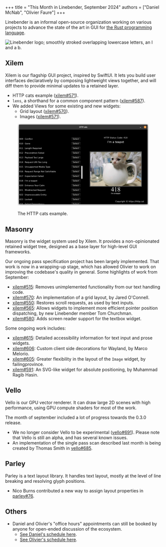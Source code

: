 +++
title = "This Month in Linebender, September 2024"
authors = ["Daniel McNab", "Olivier Faure"]
+++

Linebender is an informal open-source organization working on various projects to advance the state of the art in GUI for [the Rust programming language](https://rust-lang.org).

<img style="height: auto; margin: 0 auto" src="../../linebender.svg" alt="Linebender logo; smoothly stroked overlapping lowercase letters, an l and a b." height="200" width = "200">

## Xilem

Xilem is our flagship GUI project, inspired by SwiftUI.
It lets you build user interfaces declaratively by composing lightweight views together, and will diff them to provide minimal updates to a retained layer.

- HTTP cats example ([xilem#571][]).
- `lens`, a shorthand for a common component pattern ([xilem#587][]).
- We added Views for some existing and new widgets:
  - Grid layout ([xilem#570][]).
  - Images ([xilem#571][]).

<!-- TODO: Xilem Web seems to not have any especially relevant updates? -->

<figure>

<img style="height: auto" src="http_cats.png" alt="A list of HTTP status codes, with 'Select' buttons. HTTP code 418 'I'm a teapot' is selected, with a picture of a kitten hiding in a teapot." height="962" width="600">

<figcaption>

The HTTP cats example.

</figcaption>
</figure>

## Masonry

Masonry is the widget system used by Xilem.
It provides a non-opinionated retained widget tree, designed as a base layer for high-level GUI frameworks.

Our ongoing pass specification project has been largely implemented.
That work is now in a wrapping-up stage, which has allowed Olivier to work on improving the codebase's quality in general.
Some highlights of work from September:

- [xilem#515][]: Removes unimplemented functionality from our text handling code.
- [xilem#570][]: An implementation of a grid layout, by Jared O'Connell.
- [xilem#550][]: Restores scroll requests, as used by text inputs.
- [xilem#565][]: Allows widgets to implement more efficient pointer position dispatching, by new Linebender member Tom Churchman.
- [xilem#580][]: Adds screen reader support for the textbox widget.

<!-- No grid example, it's not really visual. -->

Some ongoing work includes:

- [xilem#615][]: Detailed accessibility information for text input and prose widgets.
- [xilem#606][]: Custom client side decorations for Wayland, by Marco Melorio.
- [xilem#605][]: Greater flexibility in the layout of the `Image` widget, by failingprovince.
- [xilem#591][]: An SVG-like widget for absolute positioning, by Muhammad Ragib Hasin.


## Vello

Vello is our GPU vector renderer.
It can draw large 2D scenes with high performance, using GPU compute shaders for most of the work.

The month of september included a lot of progress towards the 0.3.0 release.

- We no longer consider Vello to be experimental ([vello#691][]). Please note that Vello is still an alpha, and has several known issues.
- An implementation of the single pass scan described last month is being created by Thomas Smith in [vello#685][].


## Parley

Parley is a text layout library.
It handles text layout, mostly at the level of line breaking and resolving glyph positions.

- Nico Burns contributed a new way to assign layout properties in [parley#76][].


## Others

- Daniel and Olivier's "office hours" appointments can still be booked by anyone for open-ended discussion of the ecosystem.
  - [See Daniel's schedule here](https://calendar.google.com/calendar/u/0/appointments/schedules/AcZssZ32eQYJ9DtZ_wJaYNtT36YioETiloZDIdImFpBFRo5-XsqGzpikgkg47LPsiHhpiwiQ1orOwwW2).
  - [See Olivier's schedule here](https://calendar.google.com/calendar/u/0/appointments/schedules/AcZssZ2t767ZRETD_TkRI_VxK2ZTG0VrO9OZ4l7HvTxefhtJcg85iK0ZN7zWNnAEZtH0Dn7C1GKxrmYM).

[xilem#515]: https://github.com/linebender/xilem/pull/515
[xilem#550]: https://github.com/linebender/xilem/pull/550
[xilem#565]: https://github.com/linebender/xilem/pull/565
[xilem#570]: https://github.com/linebender/xilem/pull/570
[xilem#571]: https://github.com/linebender/xilem/pull/571
[xilem#580]: https://github.com/linebender/xilem/pull/580
[xilem#587]: https://github.com/linebender/xilem/pull/587
[xilem#591]: https://github.com/linebender/xilem/pull/591
[xilem#605]: https://github.com/linebender/xilem/pull/605
[xilem#606]: https://github.com/linebender/xilem/pull/606
[xilem#615]: https://github.com/linebender/xilem/pull/615
[vello#685]: https://github.com/linebender/vello/pull/685
[vello#691]: https://github.com/linebender/vello/pull/691
[parley#76]: https://github.com/linebender/parley/pull/76
